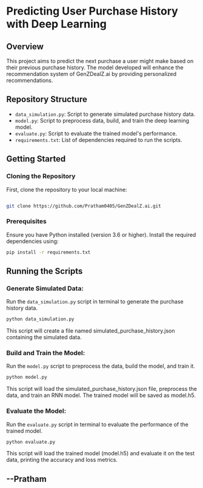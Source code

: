 # Predicting User Purchase History with Deep Learning

## Overview
This project aims to predict the next purchase a user might make based on their previous purchase history. The model developed will enhance the recommendation system of GenZDealZ.ai by providing personalized recommendations.

## Repository Structure
- `data_simulation.py`: Script to generate simulated purchase history data.
- `model.py`: Script to preprocess data, build, and train the deep learning model.
- `evaluate.py`: Script to evaluate the trained model's performance.
- `requirements.txt`: List of dependencies required to run the scripts.

## Getting Started
### Cloning the Repository
First, clone the repository to your local machine:

```bash

git clone https://github.com/Pratham0405/GenZDealZ.ai.git
```

### Prerequisites
Ensure you have Python installed (version 3.6 or higher). Install the required dependencies using:
```bash
pip install -r requirements.txt
```

## Running the Scripts
### Generate Simulated Data:
Run the `data_simulation.py` script in terminal to generate the purchase history data.

```bash
python data_simulation.py
```
This script will create a file named simulated_purchase_history.json containing the simulated data.

### Build and Train the Model:
Run the `model.py` script to preprocess the data, build the model, and train it.

```bash
python model.py
```
This script will load the simulated_purchase_history.json file, preprocess the data, and train an RNN model. The trained model will be saved as model.h5.

### Evaluate the Model:
Run the `evaluate.py` script in terminal to evaluate the performance of the trained model.

```bash
python evaluate.py
```
This script will load the trained model (model.h5) and evaluate it on the test data, printing the accuracy and loss metrics.


## --Pratham
